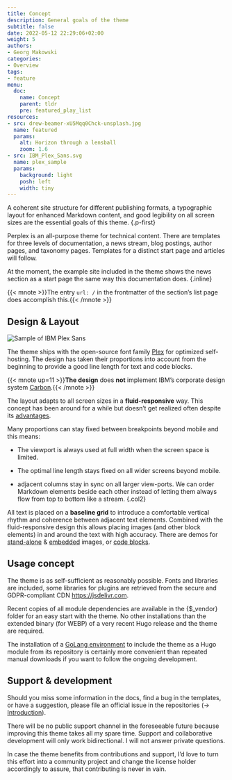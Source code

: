 ```yaml
---
title: Concept
description: General goals of the theme
subtitle: false
date: 2022-05-12 22:29:06+02:00
weight: 5
authors:
- Georg Makowski
categories:
- Overview
tags:
- feature
menu:
  doc:
    name: Concept
    parent: tldr
    pre: featured_play_list
resources:
- src: drew-beamer-xU5Mqq0Chck-unsplash.jpg
  name: featured
  params:
    alt: Horizon through a lensball
    zoom: 1.6
- src: IBM_Plex_Sans.svg
  name: plex_sample
  params:
    background: light
    posh: left
    width: tiny
---
```


A coherent site structure for different publishing formats, a typographic layout for enhanced Markdown content, and good legibility on all screen sizes are the essential goals of this theme.
{.p-first} <!--more-->

Perplex is an all-purpose theme for technical content. There are templates for three levels of documentation, a news stream, blog postings, author pages, and taxonomy pages. Templates for a distinct start page and articles will follow.

At the moment, the example site included in the theme shows the news section as a start page the same way this documentation does.
{.inline}

{{< mnote >}}The entry `url: /` in the frontmatter of the section’s list page does accomplish this.{{< /mnote >}}

## Design & Layout

![Sample of IBM Plex Sans](plex_sample)

The theme ships with the open-source font family [Plex](https://www.ibm.com/plex/) for optimized self-hosting. The design has taken their proportions into account from the beginning to provide a good line length for text and code blocks.

{{< mnote up=11 >}}**The design** does **not** implement IBM’s corporate design system [Carbon](https://carbondesignsystem.com/).{{< /mnote >}}

The layout adapts to all screen sizes in a **fluid-responsive** way. This concept has been around for a while but doesn’t get realized often despite its [advantages](/blog/accessibility-of-fluid-typography).

Many proportions can stay fixed between breakpoints beyond mobile and this means:

- The viewport is always used at full width when the screen space is limited.

- The optimal line length stays fixed on all wider screens beyond mobile.

- adjacent columns stay in sync on all larger view-ports. We can order Markdown elements beside each other instead of letting them always flow from top to bottom like a stream.
{.col2}

All text is placed on a **baseline grid** to introduce a comfortable vertical rhythm and coherence between adjacent text elements. Combined with the fluid-responsive design this allows placing images (and other block elements) in and around the text with high accuracy. There are demos for [stand-alone](/blog/image/standalone) & [embedded](/blog/image/embed) images, or [code blocks](/blog/codelayout).

## Usage concept

The theme is as self-sufficient as reasonably possible. Fonts and libraries are included, some libraries for plugins are retrieved from the secure and GDPR-compliant CDN <https://jsdelivr.com>.

Recent copies of all module dependencies are available in the {$_vendor} folder for an easy start with the theme. No other installations than the extended binary (for WEBP) of a very recent Hugo release and the theme are required. 

The installation of a [GoLang environment](https://go.dev/dl/) to include the theme as a Hugo module from its repository is certainly more convenient than repeated manual downloads if you want to follow the ongoing development.

## Support & development

Should you miss some information in the docs, find a bug in the templates, or have a suggestion, please file an official issue in the repositories (&rightarrow; [Introduction](https://perplex.desider.at/doc/intro/perplex#in-case-of-problems)).

There will be no public support channel in the foreseeable future because improving this theme takes all my spare time. Support and collaborative development will only work bidirectional. I will not answer private questions.

In case the theme benefits from contributions and support, I’d love to turn this effort into a community project and change the license holder accordingly to assure, that contributing is never in vain.
